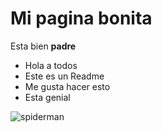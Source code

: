 # Mi pagina bonita

Esta bien **padre**

* Hola a todos
* Este es un Readme
 * Me gusta hacer esto
 * Esta genial

![spiderman](/Devf/MiPrimerSitioWeb/spiderman.jpg)